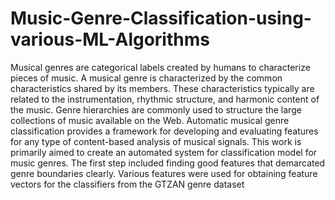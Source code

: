 # Music-Genre-Classification-using-various-ML-Algorithms

Musical genres are categorical labels created by humans to characterize pieces of music. A musical genre is characterized by the common characteristics shared by its members. 
These characteristics typically are related to the instrumentation, rhythmic structure, and harmonic content of the music. Genre hierarchies are commonly used to structure the large collections of music available on the Web. 
Automatic musical genre classification provides a framework for developing and evaluating features for any type of content-based analysis of musical signals. 
This work is primarily aimed to create an automated system for classification model for music genres. The first step included finding good features that demarcated genre boundaries clearly. Various features were used for obtaining feature vectors for the classifiers from the GTZAN genre dataset
